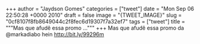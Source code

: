 
+++
author = "Jaydson Gomes"
categories = ["tweet"]
date = "Mon Sep 06 22:50:28 +0000 2010"
draft = false
image = "{TWEET_IMAGE}"
slug = "0cf8107f8fb8649044c2f8fec6d19307f7a32ef7"
tags = ["tweet"]
title = """Mas que afudê essa promo ..."""
+++
Mas que afudê essa promo da @markadiabo  hein http://bit.ly/99296m
